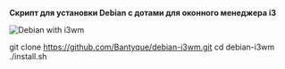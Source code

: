 
**Скрипт для установки Debian с дотами для оконного менеджера i3**

![Debian with i3wm](https://i.imgur.com/FuRvb9n.png)

git clone https://github.com/Bantyque/debian-i3wm.git
cd debian-i3wm
./install.sh
